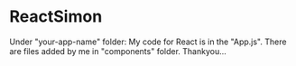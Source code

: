 # ReactSimon

Under "your-app-name" folder:
My code for React is in the "App.js". There are files added by me in "components" folder.
Thankyou...
